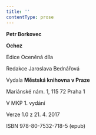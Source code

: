 ```yaml
---
title: ''
contentType: prose
---
```


<section>

**Petr Borkovec**

**Ochoz**

Edice Oceněná díla

Redakce Jaroslava Bednářová

Vydala **Městská knihovna v Praze**

Mariánské nám. 1, 115 72 Praha 1

V MKP 1. vydání

Verze 1.0 z 21. 4. 2017

ISBN 978-80-7532-718-5 (epub)

</section>
